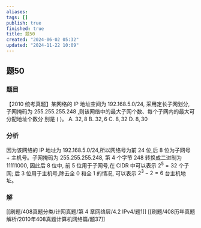 ```yaml
---
aliases: 
tags: []
publish: true
finished: true
title: 题50
created: "2024-06-02 05:32"
updated: "2024-11-22 10:09"
---
```

## 题50
### 题目
【2010 统考真题】某网络的 IP 地址空间为 192.168.5.0/24, 采用定长子网划分, 子网掩码为 ${255.255.255.248}$ ,则该网络中的最大子网个数、每个子网内的最大可分配地址个数分 别是 ( )。
A. ${32},8$ B. ${32},6$ C. $8,{32}$ D. $8,{30}$
### 分析
因为该网络的 IP 地址为 192.168.5.0/24,所以网络号为前 24 位,后 8 位为子网号 + 主机号。子网掩码为 255.255.255.248, 第 4 个字节 248 转换成二进制为 11111000, 因此后 8 位中, 前 5 位用于子网号,在 CIDR 中可以表示 ${2}^{5} = {32}$ 个子网; 后 3 位用于主机号,除去全 0 和全 1 的情况, 可以表示 ${2}^{3} - 2 = 6$ 台主机地址。
### 解
[[刷题/408真题分类/计网真题/第 4 章网络层/4.2 IPv4/题1]]
[[刷题/408历年真题解析/2010年408真题计算机网络篇/题37]]